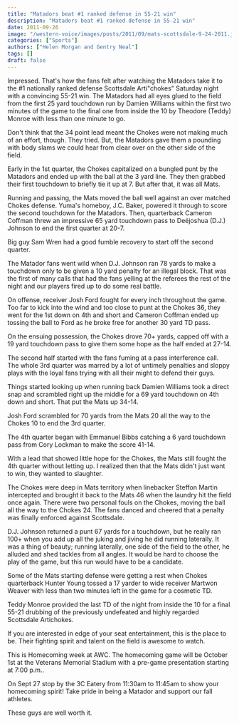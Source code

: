 ```yaml
---
title: "Matadors beat #1 ranked defense in 55-21 win"
description: "Matadors beat #1 ranked defense in 55-21 win"
date: 2011-09-26
image: "/western-voice/images/posts/2011/09/mats-scottsdale-9-24-2011.jpg"
categories: ["Sports"]
authors: ["Helen Morgan and Gentry Neal"]
tags: []
draft: false
---
```

Impressed. That's how the fans felt after watching the Matadors take it to the #1 nationally ranked defense Scottsdale Arti"chokes" Saturday night with a convincing 55-21 win. The Matadors had all eyes glued to the field from the first 25 yard touchdown run by Damien Williams within the first two minutes of the game to the final one from inside the 10 by Theodore (Teddy) Monroe with less than one minute to go.

Don't think that the 34 point lead meant the Chokes were not making much of an effort, though. They tried. But, the Matadors gave them a pounding with body slams we could hear from clear over on the other side of the field.

Early in the 1st quarter, the Chokes capitalized on a bungled punt by the Matadors and ended up with the ball at the 3 yard line. They then grabbed their first touchdown to briefly tie it up at 7. But after that, it was all Mats.

Running and passing, the Mats moved the ball well against an over matched Chokes defense. Yuma's homeboy, J.C. Baker, powered it through to score the second touchdown for the Matadors. Then, quarterback Cameron Coffman threw an impressive 65 yard touchdown pass to Deëjoshua (D.J.) Johnson to end the first quarter at 20-7.

Big guy Sam Wren had a good fumble recovery to start off the second quarter.

The Matador fans went wild when D.J. Johnson ran 78 yards to make a touchdown only to be given a 10 yard penalty for an illegal block. That was the first of many calls that had the fans yelling at the referees the rest of the night and our players fired up to do some real battle.

On offense, receiver Josh Ford fought for every inch throughout the game. Too far to kick into the wind and too close to punt at the Chokes 36, they went for the 1st down on 4th and short and Cameron Coffman ended up tossing the ball to Ford as he broke free for another 30 yard TD pass.

On the ensuing possession, the Chokes drove 70+ yards, capped off with a 19 yard touchdown pass to give them some hope as the half ended at 27-14.

The second half started with the fans fuming at a pass interference call. The whole 3rd quarter was marred by a lot of untimely penalties and sloppy plays with the loyal fans trying with all their might to defend their guys.

Things started looking up when running back Damien Williams took a direct snap and scrambled right up the middle for a 69 yard touchdown on 4th down and short. That put the Mats up 34-14.

Josh Ford scrambled for 70 yards from the Mats 20 all the way to the Chokes 10 to end the 3rd quarter.

The 4th quarter began with Emmanuel Bibbs catching a 6 yard touchdown pass from Cory Lockman to make the score 41-14.

With a lead that showed little hope for the Chokes, the Mats still fought the 4th quarter without letting up. I realized then that the Mats didn't just want to win, they wanted to slaughter.

The Chokes were deep in Mats territory when linebacker Steffon Martin intercepted and brought it back to the Mats 46 when the laundry hit the field once again. There were two personal fouls on the Chokes, moving the ball all the way to the Chokes 24. The fans danced and cheered that a penalty was finally enforced against Scottsdale.

D.J. Johnson returned a punt 67 yards for a touchdown, but he really ran 100+ when you add up all the juking and jiving he did running laterally. It was a thing of beauty; running laterally, one side of the field to the other, he alluded and shed tackles from all angles. It would be hard to choose the play of the game, but this run would have to be a candidate.

Some of the Mats starting defense were getting a rest when Chokes quarterback Hunter Young tossed a 17 yarder to wide receiver Martwon Weaver with less than two minutes left in the game for a cosmetic TD.

Teddy Monroe provided the last TD of the night from inside the 10 for a final 55-21 drubbing of the previously undefeated and highly regarded Scottsdale Artichokes.

If you are interested in edge of your seat entertainment, this is the place to be. Their fighting spirit and talent on the field is awesome to watch.

This is Homecoming week at AWC. The homecoming game will be October 1st at the Veterans Memorial Stadium with a pre-game presentation starting at 7:00 p.m..

On Sept 27 stop by the 3C Eatery from 11:30am to 11:45am to show your homecoming spirit! Take pride in being a Matador and support our fall athletes.

These guys are well worth it.